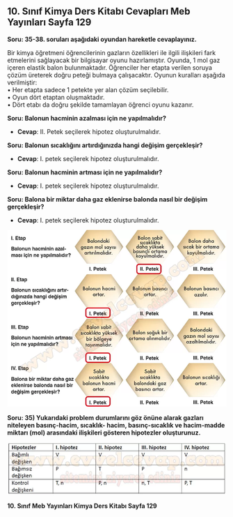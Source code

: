 ## 10. Sınıf Kimya Ders Kitabı Cevapları Meb Yayınları Sayfa 129

**Soru: 35-38. soruları aşağıdaki oyundan hareketle cevaplayınız.**

Bir kimya öğretmeni öğrencilerinin gazların özellikleri ile ilgili ilişkileri fark etmelerini sağlayacak bir bilgisayar oyunu hazırlamıştır. Oyunda, 1 mol gaz içeren elastik balon bulunmaktadır. Öğrenciler her etapta verilen soruya çözüm üreterek doğru peteği bulmaya çalışacaktır. Oyunun kuralları aşağıda verilmiştir:  
 • Her etapta sadece 1 petekte yer alan çözüm seçilebilir.  
 • Oyun dört etaptan oluşmaktadır.  
 • Dört etabı da doğru şekilde tamamlayan öğrenci oyunu kazanır.

**Soru: Balonun hacminin azalması için ne yapılmalıdır?**

* **Cevap**: II. Petek seçilerek hipotez oluşturulmalıdır.

**Soru: Balonun sıcaklığını artırdığınızda hangi değişim gerçekleşir?**

* **Cevap**: I. petek seçilerek hipotez oluşturulmalıdır.

**Soru: Balonun hacminin artması için ne yapılmalıdır?**

* **Cevap**: I. petek seçilerek hipotez oluşturulmalıdır.

**Soru: Balona bir miktar daha gaz eklenirse balonda nasıl bir değişim gerçekleşir?**

* **Cevap**: I. petek seçilerek hipotez oluşturulmalıdır.

![](./image1.webp)

**Soru: 35) Yukarıdaki problem durumlarını göz önüne alarak gazları niteleyen basınç-hacim, sıcaklık- hacim, basınç-sıcaklık ve hacim-madde miktarı (mol) arasındaki ilişkileri gösteren hipotezler oluşturunuz.**

![](./image2.webp)

**10. Sınıf Meb Yayınları Kimya Ders Kitabı Sayfa 129**